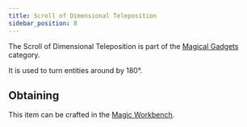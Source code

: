 ```yaml
---
title: Scroll of Dimensional Teleposition
sidebar_position: 8
---
```


The Scroll of Dimensional Teleposition is part of the [Magical Gadgets](Magical-Gadgets) category.

It is used to turn entities around by 180°.

## Obtaining

This item can be crafted in the [Magic Workbench](Magic-Workbench).

